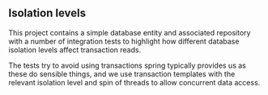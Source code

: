 ## Isolation levels

This project contains a simple database entity and associated repository with a number of integration
tests to highlight how different database isolation levels affect transaction reads.

The tests try to avoid using transactions spring typically provides us as these do sensible things, and
we use transaction templates with the relevant isolation level and spin of threads to allow concurrent
data access.